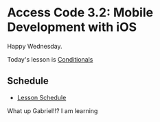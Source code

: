 # Access Code 3.2: Mobile Development with iOS

Happy Wednesday.

Today's lesson is [Conditionals](/lessons/conditionals)

## Schedule

- [Lesson Schedule](schedule.md)

What up Gabriel!!? I am learning 
